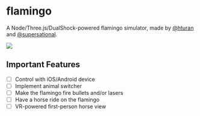 # flamingo
A Node/Three.js/DualShock-powered flamingo simulator, made by [@hturan](https://github.com/hturan) and [@supersational](https://github.com/supersational).

![](http://i.imgur.com/Fg8MV42.png)

## Important Features
- [ ] Control with iOS/Android device
- [ ] Implement animal switcher
- [ ] Make the flamingo fire bullets and/or lasers
- [ ] Have a horse ride on the flamingo
- [ ] VR-powered first-person horse view
